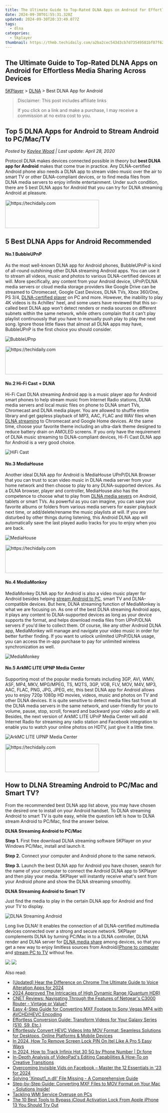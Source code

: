 ```yaml
---
title: The Ultimate Guide to Top-Rated DLNA Apps on Android for Effortless Media Sharing Across Devices
date: 2024-09-30T01:55:31.320Z
updated: 2024-09-30T20:33:49.077Z
tags:
  - dlna
categories:
  - 5kplayer
thumbnail: https://thmb.techidaily.com/a2ba2cec543d3cb7d73549581bf87f628b1caa22c3c615e97abca1f75e16831c.jpg
---
```


## The Ultimate Guide to Top-Rated DLNA Apps on Android for Effortless Media Sharing Across Devices

[5KPlayer](https://tools.techidaily.com/5kplayer/products/) \> [DLNA](https://tools.techidaily.com/5kplayer/dlna/) \> Best DLNA App for Android

>  Disclaimer: This post includes affiliate links
>
>  If you click on a link and make a purchase, I may receive a commission at no extra cost to you.
>

## Top 5 DLNA Apps for Android to Stream Android to PC/Mac/TV

 _Posted by [Kaylee Wood](https://www.quora.com/profile/Amanda-Hu-21) | Last update: April 28, 2020_

Protocol DLNA makes devices connected possible in theory but **best DLNA app for Android** makes that come true in practice. Any DLNA-certified Android phone also needs a DLNA app to stream video music over the air to smart TV or other DLNA-compliant devices, or to find media files from DLNA media servers to enjoy infinite entertainment. Under such condition, there are 5 best DLNA apps for Android that you can try for DLNA streaming Android at pleasure.

<!-- affiliate ads begin -->
<a href="https://aligracehair.sjv.io/c/5597632/1938716/19272" target="_top" id="1938716">
  <img src="//a.impactradius-go.com/display-ad/19272-1938716" border="0" alt="https://techidaily.com" width="300" height="90"/>
</a>
<img height="0" width="0" src="https://aligracehair.sjv.io/i/5597632/1938716/19272" style="position:absolute;visibility:hidden;" border="0" />
<!-- affiliate ads end -->

## 5 Best DLNA Apps for Android Recommended

#### **No.1 BubbleUPnP**

As the most well-known DLNA app for Android phones, BubbleUPnP is kind of all-round outshining other DLNA streaming Android apps. You can use it to stream all videos, music and photos to various DLNA-certified devices at will. More specifically, any content from your Android device, UPnP/DLNA media servers or cloud media storage providers like Google Drive can be streamed to Chromecast, Google Cast Devices, DLNA TVs, Xbox 360/One, PS 3/4, [DLNA-certified player](https://tools.techidaily.com/5kplayer/dlna/) on PC and more. However, the inability to play 4K videos is its Achilles' heel, and some users have reviewed that this so-called best DLNA app won't detect renders or media sources on different subnets within the same network, while others complain that it can't play playlist continuously that you have to manually push play to play the next song. Ignore those little flaws that almost all DLNA apps may have, BubbleUPnP is the first choice you should consider.

![BubbleUPnp](https://www.5kplayer.com/dlna/img/bubbleupnp-app.jpg) 

<!-- affiliate ads begin -->
<a href="https://appsumo.8odi.net/c/5597632/2144289/7443" target="_top" id="2144289">
  <img src="//a.impactradius-go.com/display-ad/7443-2144289" border="0" alt="https://techidaily.com" width="728" height="90"/>
</a>
<img height="0" width="0" src="https://appsumo.8odi.net/i/5597632/2144289/7443" style="position:absolute;visibility:hidden;" border="0" />
<!-- affiliate ads end -->

#### **No.2 Hi-Fi Cast + DLNA**

Hi-Fi Cast DLNA streaming Android app is a music player app for Android smart phones to help stream music from Internet Radio stations, DLNA media servers and local music files on phone to DLNA smart TVs, Chromecast and DLNA media player. You are allowed to shuffle entire library and get gapless playback of MP3, AAC, FLAC and WAV files when [DLNA streaming](https://tools.techidaily.com/5kplayer/dlna/) to Chromecast and Google Home devices. At the same time, choose your favorite theme including an ultra-dark theme designed to reduce battery drain on AMOLED screens. If you only have the requirement of DLNA music streaming to DLNA-compliant devices, Hi-Fi Cast DLNA app for Android is a very good choice.

![HiFi Cast](https://www.5kplayer.com/dlna/img/hifi-cast-app.jpg) 

#### **No.3 MediaHouse**

Another ideal DLNA app for Android is MediaHouse UPnP/DLNA Browser that you can trust to scan video music in DLNA media server from your home network and then choose to play to any DLNA-supported devices. As a DLNA browser, player and controller, MediaHouse also has the competence to choose what to play from [DLNA media severs](https://tools.techidaily.com/5kplayer/dlna/) on Android, tablets or smart TVs. As powerful as you can imagine, you can save your favorite albums or folders from various media servers for easier playback next time, or add/delete/rename the music playlists at will. If you are disturbed by other things during listening, this Android DLNA app will automatically save the last played audio tracks for you to enjoy when you are back.

![MediaHouse](https://www.5kplayer.com/dlna/img/mediahouse.jpg) 

<!-- affiliate ads begin -->
<a href="https://ephamedtechinc.pxf.io/c/5597632/2130533/26400" target="_top" id="2130533">
  <img src="//a.impactradius-go.com/display-ad/26400-2130533" border="0" alt="https://techidaily.com" width="728" height="90"/>
</a>
<img height="0" width="0" src="https://ephamedtechinc.pxf.io/i/5597632/2130533/26400" style="position:absolute;visibility:hidden;" border="0" />
<!-- affiliate ads end -->

#### **No.4 MediaMonkey**

MediaMonkey DLNA app for Android is also a video music player for Android besides helping [stream Android to PC](https://tools.techidaily.com/5kplayer/dlna/), smart TV and DLNA-compatible devices. But here, DLNA streaming function of MediaMonkey is what we are focusing on. As one of the best DLNA streaming Android apps, it plays any content to DLNA-supported devices as long as your device supports the format, and helps download media files from UPnP/DLNA servers if you'd like to collect them. Of course, like any other Android DLNA app, MediaMonkey will manage and navigate your video music in order for better further finding. If you want to unlock unlimited UPnP/DLNA usage, you can access the in-app purchase to pay for unlimited wireless synchronization as well.

![MediaMonkey](https://www.5kplayer.com/dlna/img/mediamonkey.jpg) 

#### **No.5 ArkMC LITE UPNP Media Center**

Supporting most of the popular media formats including 3GP, AVI, WMV, ASF, MP4, MKV, MPG/MPEG, TS, M2TS, 3GP, VOB, FLV, MOV, M4V, MP3, AAC, FLAC, PNG, JPG, JPEG, etc, this best DLNA app for Android allows you to enjoy 720p 1080p HD movies, videos, music and photos on TV and other DLNA devices. It is quite sensitive to detect media files fast from all the DLNA media servers in the same network, and user-friendly for you to volume, pause, stop, scroll, forward and backward your video audio at will. Besides, the next version of ArkMC LITE UPnP Media Center will add Internet Radio for streaming any radio station and Facebook integration to enable you to watch your online photos on HDTV, just give it a little time.

![ArkMC LITE UPNP Media Center](https://www.5kplayer.com/dlna/img/arkmc-app.jpg) 

<!-- affiliate ads begin -->
<a href="https://aligracehair.sjv.io/c/5597632/1934138/19272" target="_top" id="1934138">
  <img src="//a.impactradius-go.com/display-ad/19272-1934138" border="0" alt="https://techidaily.com" width="300" height="90"/>
</a>
<img height="0" width="0" src="https://aligracehair.sjv.io/i/5597632/1934138/19272" style="position:absolute;visibility:hidden;" border="0" />
<!-- affiliate ads end -->

## How to DLNA Streaming Android to PC/Mac and Smart TV?

From the recommended best DLNA app list above, you may have chosen the desired one to install on your Android handset. To DLNA streaming Android to smart TV is quite easy, while the question left is how to DLNA stream Android to PC/Mac, find the answer below.

**DLNA Streaming Android to PC/Mac**

**Step 1.** First free download DLNA streaming software 5KPlayer on your Windows PC/Mac, install and launch it.

**Step 2.** Connect your computer and Android phone to the same network.

**Step 3.** Launch the best DLNA app for Android you have chosen, search for the name of your computer to connect the Android DLNA app to 5KPlayer and then play your media. 5KPlayer will instantly receive what's sent from your Android phone and show the DLNA streaming smoothly.

**DLNA Streaming Android to Smart TV**

Just find the media to play in the certain DLNA app for Android and find your TV to display.

![DLNA Streaming Android](https://www.5kplayer.com/dlna/img/1.png) 

Long live DLNA! It enables the connection of all DLNA-certified multimedia devices connected over a strong and secure network. 5KPlayer complements DLNA by turning PC/Mac in to a DLNA controller, DLNA render and DLNA server for [DLNA media share](https://tools.techidaily.com/5kplayer/dlna/) among devices, so that you get a new way to enjoy limitless sources from Android/[iPhone to computer](https://tools.techidaily.com/5kplayer/dlna/) and [stream PC to TV](https://tools.techidaily.com/5kplayer/dlna/) without fee. 

[![](https://www.5kplayer.com/dlna/../button/freedownwhitewin.png)](https://tools.techidaily.com/5kplayer/products/) [![](https://www.5kplayer.com/dlna/../button/freedownbackmac.png)](https://tools.techidaily.com/5kplayer/products/)

<ins class="adsbygoogle"
     style="display:block"
     data-ad-format="autorelaxed"
     data-ad-client="ca-pub-7571918770474297"
     data-ad-slot="1223367746"></ins>

<ins class="adsbygoogle"
     style="display:block"
     data-ad-client="ca-pub-7571918770474297"
     data-ad-slot="8358498916"
     data-ad-format="auto"
     data-full-width-responsive="true"></ins>

<span class="atpl-alsoreadstyle">Also read:</span>
<div><ul>
<li><a href="https://article-tips.techidaily.com/updated-hear-the-difference-on-chrome-the-ultimate-guide-to-voice-alteration-apps-for-2024/"><u>[Updated] Hear the Difference on Chrome The Ultimate Guide to Voice Alteration Apps for 2024</u></a></li>
<li><a href="https://fox-blue.techidaily.com/2024-approved-the-intricacies-of-high-dynamic-range-quantum-hdr/"><u>2024 Approved The Intricacies of High Dynamic Range (Quantum HDR)</u></a></li>
<li><a href="https://buynow-info.techidaily.com/cnet-reviews-navigating-through-the-features-of-netgears-c3000-router-vintage-or-value/"><u>CNET Reviews: Navigating Through the Features of Netgear's C3000 Router - Vintage or Value?</u></a></li>
<li><a href="https://media-tips.techidaily.com/easy-4-step-guide-for-converting-mxf-footage-to-sony-vegas-mp4-with-avchdhevc-encoding/"><u>Easy 4-Step Guide for Converting MXF Footage to Sony Vegas MP4 with AVCHD/HEVC Encoding</u></a></li>
<li><a href="https://media-tips.techidaily.com/effortless-conversion-guide-transform-videos-for-your-galaxy-series-s10-s9-etc/"><u>Effortless Conversion Guide: Transform Videos for Your Galaxy Series (S10, S9, Etc.)</u></a></li>
<li><a href="https://media-tips.techidaily.com/effortlessly-convert-hevc-videos-into-mov-format-seamless-solutions-for-desktops-online-platforms-and-mobile-devices/"><u>Effortlessly Convert HEVC Videos Into MOV Format: Seamless Solutions for Desktops, Online Platforms & Mobile Devices</u></a></li>
<li><a href="https://unlock-android.techidaily.com/in-2024-how-to-remove-screen-lock-pin-on-itel-like-a-pro-5-easy-ways-by-drfone-android/"><u>In 2024, How To Remove Screen Lock PIN On Itel Like A Pro 5 Easy Ways</u></a></li>
<li><a href="https://android-location-track.techidaily.com/in-2024-how-to-track-infinix-hot-30-5g-by-phone-number-drfone-by-drfone-virtual-android/"><u>In 2024, How to Track Infinix Hot 30 5G by Phone Number | Dr.fone</u></a></li>
<li><a href="https://media-tips.techidaily.com/in-depth-analysis-of-videopads-editing-capabilities-and-how-to-on-creative-transitions/"><u>In-Depth Analysis of VideoPad's Editing Capabilities & How-To on Creative Transitions</u></a></li>
<li><a href="https://facebook-clips.techidaily.com/overcoming-invisible-vids-on-facebook-master-the-12-essentials-in-23-for-2024/"><u>Overcoming Invisible Vids on Facebook – Master the 12 Essentials in '23 for 2024</u></a></li>
<li><a href="https://technical-tips.techidaily.com/solving-xinput1ndll-file-missing-a-comprehensive-guide/"><u>Solving 'Xinput1_n.dll' File Missing - A Comprehensive Guide</u></a></li>
<li><a href="https://media-tips.techidaily.com/step-by-step-guide-converting-mxf-files-to-mov-format-on-your-mac-solutions-inside/"><u>Step-by-Step Guide: Converting MXF Files to MOV Format on Your Mac - Solutions Inside!</u></a></li>
<li><a href="https://win11.techidaily.com/tackling-wmi-service-overuse-on-pcs/"><u>Tackling WMI Service Overuse on PCs</u></a></li>
<li><a href="https://activate-lock.techidaily.com/the-10-best-tools-to-bypass-icloud-activation-lock-from-apple-iphone-13-you-should-try-out-by-drfone-ios/"><u>The 10 Best Tools to Bypass iCloud Activation Lock From Apple iPhone 13 You Should Try Out</u></a></li>
</ul></div>

